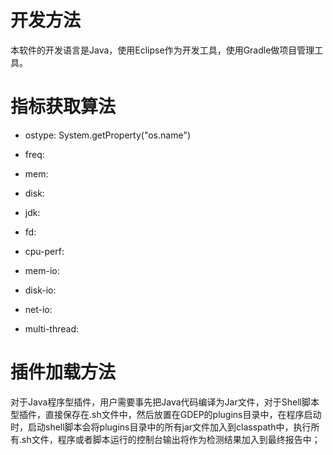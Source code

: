 # 开发方法

本软件的开发语言是Java，使用Eclipse作为开发工具，使用Gradle做项目管理工具。

# 指标获取算法

* ostype: System.getProperty("os.name")

* freq: 

* mem:

* disk:

* jdk:

* fd:

* cpu-perf:

* mem-io:

* disk-io:

* net-io:

* multi-thread:

# 插件加载方法

对于Java程序型插件，用户需要事先把Java代码编译为Jar文件，对于Shell脚本型插件，直接保存在.sh文件中，然后放置在GDEP的plugins目录中，在程序启动时，启动shell脚本会将plugins目录中的所有jar文件加入到classpath中，执行所有.sh文件，程序或者脚本运行的控制台输出将作为检测结果加入到最终报告中；
